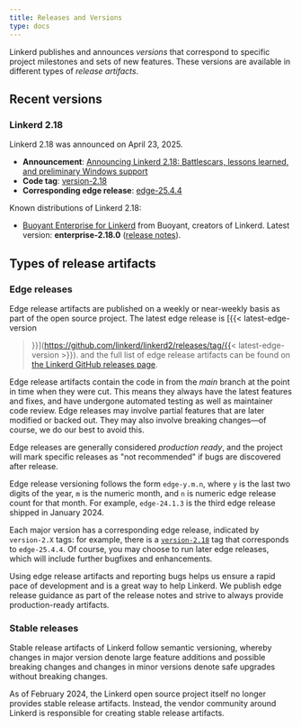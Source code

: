 ```yaml
---
title: Releases and Versions
type: docs
---
```


Linkerd publishes and announces _versions_ that correspond to specific project
milestones and sets of new features. These versions are available in different
types of _release artifacts_.

## Recent versions

### Linkerd 2.18

Linkerd 2.18 was announced on April 23, 2025.

<!-- markdownlint-disable MD013 -->

- **Announcement**:
  [Announcing Linkerd 2.18: Battlescars, lessons learned, and preliminary Windows support](/2025/04/23/announcing-linkerd-2.18/)
- **Code tag**:
  [version-2.18](https://github.com/linkerd/linkerd2/releases/tag/version-2.18)
- **Corresponding edge release**:
  [edge-25.4.4](https://github.com/linkerd/linkerd2/releases/tag/edge-25.4.4)

Known distributions of Linkerd 2.18:

- [Buoyant Enterprise for Linkerd](https://docs.buoyant.io/buoyant-enterprise-linkerd)
  from Buoyant, creators of Linkerd. Latest version: **enterprise-2.18.0**
  ([release notes](https://docs.buoyant.io/release-notes/buoyant-enterprise-linkerd/enterprise-2.18.0/)).

## Types of release artifacts

### Edge releases

<!-- markdownlint-disable MD034 -->

Edge release artifacts are published on a weekly or near-weekly basis as part of
the open source project. The latest edge release is [{{< latest-edge-version
>}}](https://github.com/linkerd/linkerd2/releases/tag/{{<
latest-edge-version >}}). and the full list of edge release artifacts can be
found on
[the Linkerd GitHub releases page](https://github.com/linkerd/linkerd2/releases).

Edge release artifacts contain the code in from the _main_ branch at the point
in time when they were cut. This means they always have the latest features and
fixes, and have undergone automated testing as well as maintainer code review.
Edge releases may involve partial features that are later modified or backed
out. They may also involve breaking changes—of course, we do our best to avoid
this.

Edge releases are generally considered _production ready_, and the project will
mark specific releases as "not recommended" if bugs are discovered after
release.

Edge release versioning follows the form `edge-y.m.n`, where `y` is the last two
digits of the year, `m` is the numeric month, and `n` is numeric edge release
count for that month. For example, `edge-24.1.3` is the third edge release
shipped in January 2024.

Each major version has a corresponding edge release, indicated by `version-2.X`
tags: for example, there is a
[`version-2.18`](https://github.com/linkerd/linkerd2/releases/tag/version-2.18)
tag that corresponds to `edge-25.4.4`. Of course, you may choose to run later
edge releases, which will include further bugfixes and enhancements.

Using edge release artifacts and reporting bugs helps us ensure a rapid pace of
development and is a great way to help Linkerd. We publish edge release guidance
as part of the release notes and strive to always provide production-ready
artifacts.

### Stable releases

Stable release artifacts of Linkerd follow semantic versioning, whereby changes
in major version denote large feature additions and possible breaking changes
and changes in minor versions denote safe upgrades without breaking changes.

As of February 2024, the Linkerd open source project itself no longer provides
stable release artifacts. Instead, the vendor community around Linkerd is
responsible for creating stable release artifacts.
